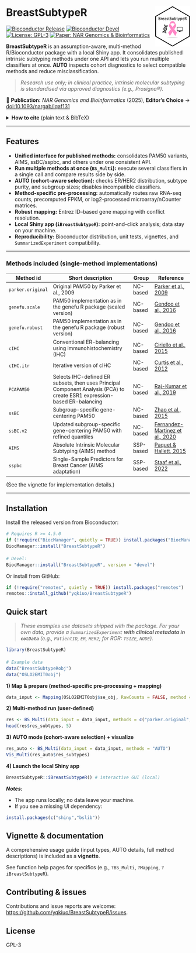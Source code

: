 # BreastSubtypeR <a href='https://github.com/JohanHartmanGroupBioteam/BreastSubtypeR'><img src="inst/ShinyBreastSubtypeR/logo.svg" alt="BreastSubtypeR logo" align="right" height="110"/></a>

<!-- badges: start -->
[![Bioconductor Release](https://bioconductor.org/shields/years-in-bioc/BreastSubtypeR.svg)](https://bioconductor.org/packages/BreastSubtypeR)
[![Bioconductor Devel](https://bioconductor.org/shields/build/devel/bioc/BreastSubtypeR.svg)](https://bioconductor.org/packages/devel/bioc/html/BreastSubtypeR.html)
[![License: GPL-3](https://img.shields.io/badge/license-GPL--3-blue.svg)](https://opensource.org/licenses/GPL-3.0)
[![Paper: NAR Genomics & Bioinformatics](https://img.shields.io/badge/Paper-NAR%20Genomics%20%26%20Bioinformatics-0a7)](https://doi.org/10.1093/nargab/lqaf131)
<!-- badges: end -->

**BreastSubtypeR** is an assumption-aware, multi-method R/Bioconductor package with a local Shiny app.
It consolidates published intrinsic subtyping methods under one API and lets you run multiple classifiers at once.
**AUTO** inspects cohort diagnostics to select compatible methods and reduce misclassification.

> *Research use only; in clinical practice, intrinsic molecular subtyping is standardised via approved diagnostics (e.g., Prosigna®).*

📄 **Publication:** *NAR Genomics and Bioinformatics* (2025), **Editor’s Choice** → [doi:10.1093/nargab/lqaf131](https://doi.org/10.1093/nargab/lqaf131)

<details>
<summary><strong>How to cite</strong> (plain text &amp; BibTeX)</summary>

**Plain text**

Yang Q., Hartman J., Sifakis E.G. (2025). BreastSubtypeR: a unified R/Bioconductor package for intrinsic molecular subtyping in breast cancer research. *NAR Genomics and Bioinformatics*. <https://doi.org/10.1093/nargab/lqaf131>

**BibTeX**
```bibtex
@article{Yang2025BreastSubtypeR,
  author  = {Yang, Qiao and Hartman, Johan and Sifakis, Emmanouil G.},
  title   = {{BreastSubtypeR}: a unified R/Bioconductor package for intrinsic molecular subtyping in breast cancer research},
  journal = {NAR Genomics and Bioinformatics},
  year    = {2025},
  volume  = {7},
  number  = {4},
  pages   = {lqaf131},
  doi     = {10.1093/nargab/lqaf131},
  url     = {https://doi.org/10.1093/nargab/lqaf131}
}

```
</details>

------------------------------------------------------------------------

## Features

- **Unified interface for published methods:** consolidates PAM50 variants, AIMS, ssBC/sspbc, and others under one consistent API.
- **Run multiple methods at once (`BS_Multi`):** execute several classifiers in a single call and compare results side by side.
- **AUTO (cohort-aware selection):** checks ER/HER2 distribution, subtype purity, and subgroup sizes; disables incompatible classifiers.
- **Method-specific pre-processing:** automatically routes raw RNA-seq counts, precomputed FPKM, or log2-processed microarray/nCounter matrices.
- **Robust mapping:** Entrez ID–based gene mapping with conflict resolution.
- **Local Shiny app (`iBreastSubtypeR`):** point-and-click analysis; data stay on your machine.
- **Reproducibility:** Bioconductor distribution, unit tests, vignettes, and `SummarizedExperiment` compatibility.

------------------------------------------------------------------------

### Methods included (single-method implementations)

| **Method id** | **Short description** | **Group** | **Reference** |
|------------------|-------------------|------------------|------------------|
| `parker.original` | Original PAM50 by Parker et al., 2009 | NC-based | [Parker et al., 2009](https://doi.org/10.1200/JCO.2008.18.1370) |
| `genefu.scale` | PAM50 implementation as in the genefu R package (scaled version) | NC-based | [Gendoo et al., 2016](https://doi.org/10.1093/bioinformatics/btv693) |
| `genefu.robust` | PAM50 implementation as in the genefu R package (robust version) | NC-based | [Gendoo et al., 2016](https://doi.org/10.1093/bioinformatics/btv693) |
| `cIHC` | Conventional ER-balancing using immunohistochemistry (IHC) | NC-based | [Ciriello et al., 2015](https://doi.org/10.1016/j.cell.2015.09.033) |
| `cIHC.itr` | Iterative version of cIHC | NC-based | [Curtis et al., 2012](https://doi.org/10.1038/nature10983) |
| `PCAPAM50` | Selects IHC-defined ER subsets, then uses Principal Component Analysis (PCA) to create ESR1 expression-based ER-balancing | NC-based | [Raj-Kumar et al., 2019](https://doi.org/10.1038/s41598-019-44339-4) |
| `ssBC` | Subgroup-specific gene-centering PAM50 | NC-based | [Zhao et al., 2015](https://doi.org/10.1186/s13058-015-0520-4) |
| `ssBC.v2` | Updated subgroup-specific gene-centering PAM50 with refined quantiles | NC-based | [Fernandez-Martinez et al., 2020](https://doi.org/10.1200/JCO.20.01276) |
| `AIMS` | Absolute Intrinsic Molecular Subtyping (AIMS) method | SSP-based | [Paquet & Hallett, 2015](https://doi.org/10.1093/jnci/dju357) |
| `sspbc` | Single-Sample Predictors for Breast Cancer (AIMS adaptation) | SSP-based | [Staaf et al., 2022](https://doi.org/10.1038/s41523-022-00465-3) |

(See the vignette for implementation details.)

------------------------------------------------------------------------

## Installation

Install the released version from Bioconductor:

``` r
# Requires R >= 4.5.0
if (!require("BiocManager", quietly = TRUE)) install.packages("BiocManager")
BiocManager::install("BreastSubtypeR")

# Devel:
BiocManager::install("BreastSubtypeR", version = "devel")
```

Or install from GitHub:

``` r
if (!require("remotes", quietly = TRUE)) install.packages("remotes")
remotes::install_github("yqkiuo/BreastSubtypeR")
```

## Quick start

> *These examples use datasets shipped with the package. For your own data, provide a `SummarizedExperiment` **with clinical metadata in `colData`** (e.g., `PatientID`, `ER`, `HER2`; for ROR: `TSIZE`, `NODE`).*

``` r
library(BreastSubtypeR)

# Example data
data("BreastSubtypeRobj")
data("OSLO2EMIT0obj")
```

**1) Map & prepare (method-specific pre-processing + mapping)**

``` r
data_input <- Mapping(OSLO2EMIT0obj$se_obj, RawCounts = FALSE, method = "max", impute = TRUE)
```

**2) Multi-method run (user-defined)**

``` r
res <- BS_Multi(data_input = data_input, methods = c("parker.original","PCAPAM50","sspbc"))
head(res$res_subtypes, 5)
```

**3) AUTO mode (cohort-aware selection) + visualize**

``` r
res_auto <- BS_Multi(data_input = data_input, methods = "AUTO")
Vis_Multi(res_auto$res_subtypes)
```

**4) Launch the local Shiny app**

``` r
BreastSubtypeR::iBreastSubtypeR() # interactive GUI (local)
```
***Notes:***
-   The app runs locally; no data leave your machine.
-   If you see a missing UI dependency:

``` r
install.packages(c("shiny","bslib"))
```

## Vignette & documentation

A comprehensive usage guide (input types, AUTO details, full method descriptions) is included as a **vignette**.

See function help pages for specifics (e.g., `?BS_Multi`, `?Mapping`, `?iBreastSubtypeR`).

## Contributing & issues

Contributions and issue reports are welcome: <https://github.com/yqkiuo/BreastSubtypeR/issues>.

## License

GPL-3
